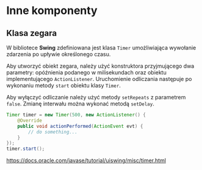 Inne komponenty
===============

Klasa zegara
------------

W bibliotece **Swing** zdefiniowana jest klasa ``Timer`` umożliwiająca wywołanie zdarzenia po upływie określonego czasu.

Aby utworzyć obiekt zegara, należy użyć konstruktora przyjmującego dwa parametry: opóźnienia podanego w milisekundach oraz obiektu implementującego ``ActionListener``. Uruchomienie odliczania następuje po wykonaniu metody ``start`` obiektu klasy ``Timer``.

Aby wyłączyć odliczanie należy użyć metody ``setRepeats`` z parametrem ``false``. Zmianę interwału można wykonać metodą ``setDelay``.

```java
Timer timer = new Timer(500, new ActionListener() {
    @Override
    public void actionPerformed(ActionEvent evt) {
        // do something...
    }
});
timer.start();
```

https://docs.oracle.com/javase/tutorial/uiswing/misc/timer.html
